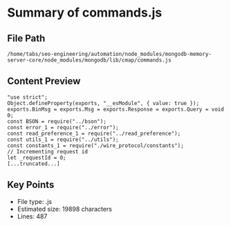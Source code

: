 # Summary of commands.js
  
## File Path
`/home/tabs/seo-engineering/automation/node_modules/mongodb-memory-server-core/node_modules/mongodb/lib/cmap/commands.js`

## Content Preview
```
"use strict";
Object.defineProperty(exports, "__esModule", { value: true });
exports.BinMsg = exports.Msg = exports.Response = exports.Query = void 0;
const BSON = require("../bson");
const error_1 = require("../error");
const read_preference_1 = require("../read_preference");
const utils_1 = require("../utils");
const constants_1 = require("./wire_protocol/constants");
// Incrementing request id
let _requestId = 0;
[...truncated...]
```

## Key Points
- File type: .js
- Estimated size: 19898 characters
- Lines: 487
